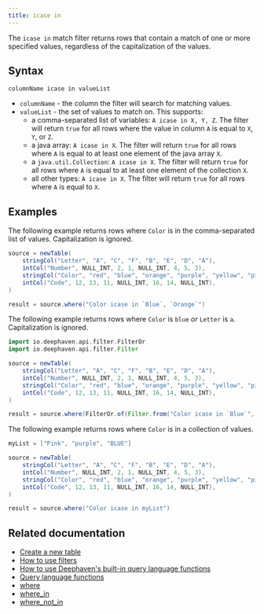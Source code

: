 ```yaml
---
title: icase in
---
```


The `icase in` match filter returns rows that contain a match of one or more specified values, regardless of the capitalization of the values.

## Syntax

```
columnName icase in valueList
```

- `columnName` - the column the filter will search for matching values.
- `valueList` - the set of values to match on. This supports:
  - a comma-separated list of variables: `A icase in X, Y, Z`. The filter will return `true` for all rows where the value in column `A` is equal to `X`, `Y`, or `Z`.
  - a java array: `A icase in X`. The filter will return `true` for all rows where `A` is equal to at least one element of the java array `X`.
  - a `java.util.Collection`: `A icase in X`. The filter will return `true` for all rows where `A` is equal to at least one element of the collection `X`.
  - all other types: `A icase in X`. The filter will return `true` for all rows where `A` is equal to `X`.

## Examples

The following example returns rows where `Color` is in the comma-separated list of values. Capitalization is ignored.

```groovy order=source,result
source = newTable(
    stringCol("Letter", "A", "C", "F", "B", "E", "D", "A"),
    intCol("Number", NULL_INT, 2, 1, NULL_INT, 4, 5, 3),
    stringCol("Color", "red", "blue", "orange", "purple", "yellow", "pink", "blue"),
    intCol("Code", 12, 13, 11, NULL_INT, 16, 14, NULL_INT),
)

result = source.where("Color icase in `Blue`, `Orange`")
```

The following example returns rows where `Color` is `blue` _or_ `Letter` is `a`. Capitalization is ignored.

```groovy order=source,result
import io.deephaven.api.filter.FilterOr
import io.deephaven.api.filter.Filter

source = newTable(
    stringCol("Letter", "A", "C", "F", "B", "E", "D", "A"),
    intCol("Number", NULL_INT, 2, 1, NULL_INT, 4, 5, 3),
    stringCol("Color", "red", "blue", "orange", "purple", "yellow", "pink", "blue"),
    intCol("Code", 12, 13, 11, NULL_INT, 16, 14, NULL_INT),
)

result = source.where(FilterOr.of(Filter.from("Color icase in `Blue`", "Letter icase in `a`")))
```

The following example returns rows where `Color` is in a collection of values.

```groovy order=source,result
myList = ["Pink", "purple", "BLUE"]

source = newTable(
    stringCol("Letter", "A", "C", "F", "B", "E", "D", "A"),
    intCol("Number", NULL_INT, 2, 1, NULL_INT, 4, 5, 3),
    stringCol("Color", "red", "blue", "orange", "purple", "yellow", "pink", "blue"),
    intCol("Code", 12, 13, 11, NULL_INT, 16, 14, NULL_INT),
)

result = source.where("Color icase in myList")
```

## Related documentation

- [Create a new table](../../../how-to-guides/new-and-empty-table.md#newtable)
- [How to use filters](../../../how-to-guides/filters.md)
- [How to use Deephaven's built-in query language functions](../../../how-to-guides/built-in-functions.md)
- [Query language functions](../query-library/query-language-function-reference.md)
- [where](../../table-operations/filter/where.md)
- [where_in](../../table-operations/filter/where-in.md)
- [where_not_in](../../table-operations/filter/where-not-in.md)
